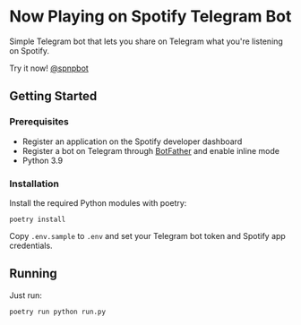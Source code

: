 # Now Playing on Spotify Telegram Bot

Simple Telegram bot that lets you share on Telegram what you're listening on Spotify.

Try it now! [@spnpbot](https://t.me/spnpbot)

## Getting Started

### Prerequisites

* Register an application on the Spotify developer dashboard
* Register a bot on Telegram through [BotFather](https://t.me/BotFather) and enable inline mode
* Python 3.9


### Installation

Install the required Python modules with poetry:

```
poetry install
```
Copy `.env.sample` to `.env` and set your Telegram bot token and Spotify app credentials.

## Running 

Just run:

```
poetry run python run.py
```
